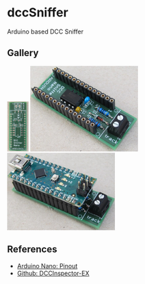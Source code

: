 # dccSniffer
Arduino based DCC Sniffer


## Gallery
<p float="left">
  <img src="./doc/readme/dcc_sniffer_pcb.jpg"     height="10%" width="10%" title="PCB"              alt="DCC Sniffer PCB"/>
  <img src="./doc/readme/dcc_sniffer_afe.jpg"     height="50%" width="50%" title="Analog front end" alt="DCC Sniffer Analog Front End" />
  <img src="./doc/readme/dcc_sniffer_arduino.jpg" height="50%" width="50%" title="DCC Sniffer"      alt="DCC Sniffer with Arduino"/>
</p>


## References
* [Arduino Nano: Pinout](https://iotspace.dev/arduino-nano-pinout/)
* [Github: DCCInspector-EX](https://github.com/DCC-EX/DCCInspector-EX)

